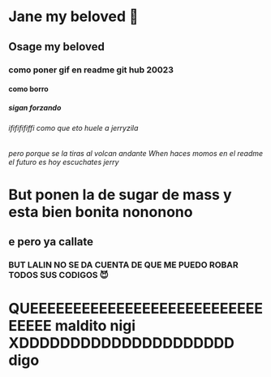 # Jane my beloved 🐀
## Osage my beloved
### como poner gif en readme git hub 20023 
#### como borro
##### sigan forzando
###### ifififififfi como que eto huele a jerryzila
*pero porque se la tiras al volcan andante*
_When haces momos en el readme el futuro es hoy escuchates jerry_
# But ponen la de sugar de mass y esta bien bonita nononono
## e pero ya callate
### BUT LALIN NO SE DA CUENTA DE QUE ME PUEDO ROBAR TODOS SUS CODIGOS 😈
# QUEEEEEEEEEEEEEEEEEEEEEEEEEEEEEEEE maldito nigi XDDDDDDDDDDDDDDDDDDDDD digo
